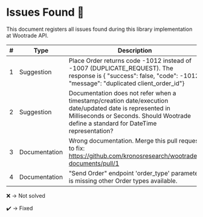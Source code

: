 # Issues Found :triangular_flag_on_post:
This document registers all issues found during this library implementation at Wootrade API.


| # | Type          | Description                                                                                                                                               | Status |
|----|---------------|-----------------------------------------------------------------------------------------------------------------------------------------------------------|--------|
| 1 | Suggestion    | Place Order returns code -1012 instead of -1007 (DUPLICATE_REQUEST). The response is {  "success": false,  "code": -1012,  "message": "duplicated client_order_id"}        | :heavy_check_mark:    |
| 2 | Suggestion    | Documentation does not refer when a timestamp/creation date/execution date/updated date is represented in Milliseconds or Seconds. Should Wootrade define a standard for DateTime representation? | :heavy_check_mark:    |
| 3 | Documentation | Wrong documentation. Merge this pull request to fix: https://github.com/kronosresearch/wootrade-documents/pull/1                                          | :heavy_check_mark:    |
| 4 | Documentation | "Send Order" endpoint 'order_type' parameter is missing other Order types available.                                                                      | :heavy_check_mark:    |


:x: -> Not solved

:heavy_check_mark: -> Fixed
